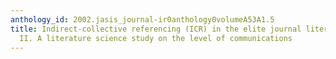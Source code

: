 ```yaml
---
anthology_id: 2002.jasis_journal-ir0anthology0volumeA53A1.5
title: Indirect-collective referencing (ICR) in the elite journal literature of physics.
  II. A literature science study on the level of communications
---
```

